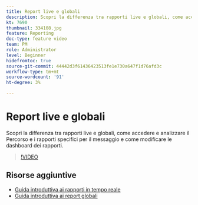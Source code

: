 ```yaml
---
title: Report live e globali
description: Scopri la differenza tra rapporti live e globali, come accedere e analizzare il Percorso e i rapporti specifici per il messaggio e come modificare le dashboard dei rapporti.  
kt: 7690
thumbnail: 334108.jpg
feature: Reporting
doc-type: feature video
team: PM
role: Administrator
level: Beginner
hidefromtoc: true
source-git-commit: 44442d3f61436423513fe1e730a647f1d76afd3c
workflow-type: tm+mt
source-wordcount: '91'
ht-degree: 3%

---
```



# Report live e globali

Scopri la differenza tra rapporti live e globali, come accedere e analizzare il Percorso e i rapporti specifici per il messaggio e come modificare le dashboard dei rapporti.  

>[!VIDEO](https://video.tv.adobe.com/v/334108?quality=12)

## Risorse aggiuntive

* [Guida introduttiva ai rapporti in tempo reale](https://experienceleague.adobe.com/docs/journey-optimizer/using/reporting/live-report/live-report.html)
* [Guida introduttiva ai report globali](https://experienceleague.adobe.com/docs/journey-optimizer/using/reporting/global-report/global-report.html)

